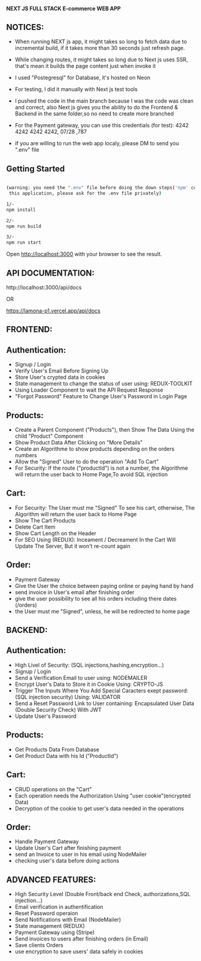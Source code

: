 #### NEXT JS FULL STACK E-commerce WEB APP #####

## NOTICES:
- When running NEXT js app, it might takes so long to fetch data due to incremental build,
if it takes more than 30 seconds just refresh page.

- While changing routes, it might takes so long due to Next js uses SSR, that's mean it builds
 the page content just when invoke it

- I used "Postegresql" for Database, it's hosted on Neon 

- For testing, I did it manually with Next js test tools

- I pushed the code in the main branch because I was the code was clean and correct,
also Next js gives you the ability to do the Frontend & Backend in the same folder,so 
no need to create more branched

- For the Payment gateway, you can use this credentials (for test):
4242 4242 4242 4242, 07/28 ,787

- if you are willing to run the web app localy, please DM to send you ".env" file

## Getting Started

```bash

(warning: you need the ".env" file before doing the down steps('npm' commands),so if you are willing to run 
 this application, please ask for the .env file privately)

1/-
npm install

2/-
npm run build

3/-
npm run start

```

Open [http://localhost:3000](http://localhost:3000) with your browser to see the result.

## API DOCUMENTATION:
http://localhost:3000/api/docs

OR

https://lamona-p1.vercel.app/api/docs


## FRONTEND:

Authentication:
---------------

- Signup / Login
- Verify User's Email Before Signing Up
- Store User's crypted data in cookies
- State management to change the status of user using: REDUX-TOOLKIT
- Using Loader Component to wait the API Request Response
- "Forgot Password" Feature to Change User's Password in Login Page

Products:
---------

- Create a Parent Component ("Products"), then Show The Data Using the child "Product" Component
- Show Product Data After Clicking on "More Details"
- Create an Algorithme to show products depending on the orders numbers
- Allow the "Signed" User to do the operation "Add To Cart"
- For Security: If the route ("productId") is not a number, the Algorithme will return the user back to Home Page,To avoid SQL injection

Cart:
-----

- For Security: The User must me "Signed" To see his cart, otherwise, The Algorithm will return the user back to Home Page
- Show The Cart Products
- Delete Cart Item
- Show Cart Length on the Header
- For SEO Using (REDUX): Inceament / Decreament In the Cart Will Update The Server, But it won't re-count again

Order:
------

- Payment Gateway
- Give the User the choice between paying online or paying hand by hand
- send invoice in User's email after finishing order
- give the user possibility to see all his orders including there dates (/orders)
- the User must me "Signed", unless, he will be redirected to home page


## BACKEND:

Authentication:
---------------

- High Livel of Security: (SQL injections,hashing,encryption...)
- Signup / Login
- Send a Verification Email to user using: NODEMAILER
- Encrypt User's Data to Store it in Cookie Using: CRYPTO-JS
- Trigger The Inputs Where You Add Special Caracters exept password: (SQL injection security) Using: VALIDATOR
- Send a Reset Password Link to User containing: Encapsulated User Data (Double Security Check) With JWT
- Update User's Password

Products:
---------

- Get Products Data From Database
- Get Product Data with his Id ("ProductId")


Cart:
-----

- CRUD operations on the "Cart"
- Each operation needs the Authorization Using "user cookie"(encrypted Data)
- Decryption of the cookie to get user's data needed in the operations


Order:
------

- Handle Payment Gateway
- Update User's Cart after finishing payment
- send an Invoice to user in his email using NodeMailer
- checking user's data before doing actions

## ADVANCED FEATURES:

- High Security Level (Double Front/back end Check, authorizations,SQL injection...)
- Email verification in authentification
- Reset Password operaion
- Send Notifications with Email (NodeMailer)
- State management (REDUX)
- Payment Gateway using (Stripe)
- Send invoices to users after finishing orders (in Email)
- Save clients Orders
- use encryption to save users' data safely in cookies


